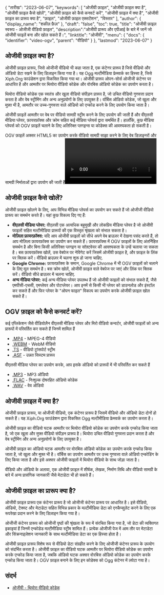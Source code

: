 {
"तारीख": "2023-06-07",
  "keywords": [
"ओजीवी फ़ाइल",
"ओजीवी फ़ाइल क्या है",
"ओजीवी फ़ाइल कैसे खोलें",
"ओजीवी फ़ाइल को कैसे कनवर्ट करें",
"ओजीवी फ़ाइल में क्या है",
"ओजीवी फ़ाइल का प्रारूप क्या है",
"फ़ाइल",
"ओजीवी फ़ाइल एक्सटेंशन",
"विस्तार"
],
  "author": {
"display_name": "शकील फ़ैज़"
},
"draft": "false",
"toc": true,
"title": "ओजीवी फ़ाइल स्वरूप - ओजीजी वीडियो फ़ाइल",
  "description":"ओजीवी प्रारूप और एपीआई के बारे में जानें जो ओजीवी फाइलें बना और खोल सकते हैं।",
"linktitle": "ओजीवी",
  "menu": {
    "docs": {
      "identifier": "video-ogv",
"parent": "वीडियो"
}
},
"lastmod": "2023-06-07"
}

## ओजीवी फ़ाइल क्या है?

ओजीवी फ़ाइल प्रारूप, जिसे ओजीजी वीडियो भी कहा जाता है, एक कंटेनर प्रारूप है जिसे वीडियो और ऑडियो डेटा रखने के लिए डिज़ाइन किया गया है। यह Ogg मल्टीमीडिया फ्रेमवर्क का हिस्सा है, जिसे Xiph.Org फाउंडेशन द्वारा विकसित किया गया था। ओजीवी प्रारूप ओपन-सोर्स ओजीजी कंटेनर पर आधारित है और आमतौर पर थियोरा वीडियो कोडेक और वोरबिस ऑडियो कोडेक का उपयोग करता है।

थियोरा वीडियो कोडेक एक स्वतंत्र और खुला वीडियो संपीड़न प्रारूप है, जो उचित वीडियो गुणवत्ता प्रदान करता है और वेब स्ट्रीमिंग और अन्य अनुप्रयोगों के लिए उपयुक्त है। वॉर्बिस ऑडियो कोडेक, जो खुला और मुफ़्त भी है, आमतौर पर उच्च-गुणवत्ता वाले ऑडियो को एन्कोड करने के लिए उपयोग किया जाता है।

ओजीवी फ़ाइलें आमतौर पर वेब पर वीडियो सामग्री स्ट्रीम करने के लिए उपयोग की जाती हैं और वीएलसी मीडिया प्लेयर, फ़ायरफ़ॉक्स और क्रोम सहित कई मीडिया प्लेयर्स द्वारा समर्थित हैं। हालाँकि, कुछ मीडिया प्लेयर्स को OGV फ़ाइलें चलाने के लिए अतिरिक्त प्लगइन्स या कोडेक्स की आवश्यकता हो सकती है।


OGV फ़ाइलें अक्सर HTML5 का उपयोग करके वीडियो सामग्री साझा करने के लिए वेब डिज़ाइनरों और सामग्री निर्माताओं द्वारा उपयोग की जाती हैं<video> `टैग. उन्हें आम तौर पर HTML स्रोत कोड में `.ogg` एक्सटेंशन के साथ संदर्भित किया जाता है, भले ही फ़ाइलों में वीडियो सामग्री हो।

## ओजीवी फ़ाइल कैसे खोलें?

ओजीवी फ़ाइल खोलने के लिए, आप विभिन्न मीडिया प्लेयर्स का उपयोग कर सकते हैं जो ओजीजी वीडियो प्रारूप का समर्थन करते हैं। यहां कुछ विकल्प दिए गए हैं:

- **वीएलसी मीडिया प्लेयर:** वीएलसी एक अत्यधिक बहुमुखी और लोकप्रिय मीडिया प्लेयर है जो ओजीवी फाइलों सहित मल्टीमीडिया प्रारूपों की एक विस्तृत श्रृंखला को संभाल सकता है।
- **मोज़िला फ़ायरफ़ॉक्स:** यदि आप ओजीवी फ़ाइलों को सीधे अपने वेब ब्राउज़र में देखना पसंद करते हैं, तो आप मोज़िला फ़ायरफ़ॉक्स का उपयोग कर सकते हैं। फ़ायरफ़ॉक्स में OGV फ़ाइलों के लिए अंतर्निहित समर्थन है और बिना किसी अतिरिक्त प्लगइन या सॉफ़्टवेयर की आवश्यकता के उन्हें चलाया जा सकता है। बस फ़ायरफ़ॉक्स खोलें, उस वेबपेज पर नेविगेट करें जिसमें ओजीवी फ़ाइल है, और फ़ाइल के लिंक पर क्लिक करें। वीडियो ब्राउज़र में चलना शुरू हो जाना चाहिए.
- **Google Chrome:** फ़ायरफ़ॉक्स के समान, Google Chrome में भी OGV फ़ाइलों को चलाने के लिए मूल समर्थन है। बस क्रोम खोलें, ओजीवी फ़ाइल वाले वेबपेज पर जाएं और लिंक पर क्लिक करें। वीडियो सीधे ब्राउज़र में चलना चाहिए.
- **अन्य मीडिया प्लेयर:** कई अन्य मीडिया प्लेयर उपलब्ध हैं जो ओजीवी फाइलों को संभाल सकते हैं, जैसे एमपीसी-एचसी, एमप्लेयर और पोटप्लेयर। आप इनमें से किसी भी प्लेयर को डाउनलोड और इंस्टॉल कर सकते हैं और फिर प्लेयर के "ओपन फाइल" विकल्प का उपयोग करके ओजीवी फ़ाइल खोल सकते हैं।

## OGV फ़ाइल को कैसे कनवर्ट करें?

कई एप्लिकेशन जैसे वीडियोलैन वीएलसी मीडिया प्लेयर और मिरो वीडियो कन्वर्टर, ओजीवी फाइलों को अन्य प्रारूपों में परिवर्तित कर सकते हैं जिनमें शामिल हैं

- [.MP4](/hi/video/mp4/) - MPEG-4 वीडियो
- [.WEBM](/hi/video/webm/) - WebM वीडियो
- [.TS](/hi/video/ts/) - वीडियो ट्रांसपोर्ट स्ट्रीम
- [.ASF](/hi/video/asf/) - उन्नत सिस्टम प्रारूप

वीएलसी मीडिया प्लेयर का उपयोग करके, आप इसके ऑडियो को प्रारूपों में भी परिवर्तित कर सकते हैं

- [.MP3](/hi/audio/mp3/) - MP3 ऑडियो
- [.FLAC](/hi/audio/flac/) - निःशुल्क दोषरहित ऑडियो कोडेक
- [.WAV](/hi/ऑडियो/wav/) - वेव ऑडियो

## ओजीवी फ़ाइल में क्या है?

ओजीवी फ़ाइल प्रारूप, या ओजीजी वीडियो, एक कंटेनर प्रारूप है जिसमें वीडियो और ऑडियो डेटा दोनों हो सकते हैं। यह Xiph.Org फाउंडेशन द्वारा विकसित Ogg मल्टीमीडिया फ्रेमवर्क का उपयोग करता है।

ओजीवी फ़ाइल का वीडियो घटक आमतौर पर थियोरा वीडियो कोडेक का उपयोग करके एन्कोड किया जाता है, जो एक खुला और मुफ्त वीडियो संपीड़न प्रारूप है। थियोरा उचित वीडियो गुणवत्ता प्रदान करता है और वेब स्ट्रीमिंग और अन्य अनुप्रयोगों के लिए उपयुक्त है।

ओजीवी फ़ाइल का ऑडियो घटक आमतौर पर वोरबिस ऑडियो कोडेक का उपयोग करके एन्कोड किया जाता है, जो खुला और मुफ़्त भी है। वॉर्बिस का उपयोग आमतौर पर उच्च गुणवत्ता वाले ऑडियो एन्कोडिंग के लिए किया जाता है और इसे अक्सर ओजीवी फाइलों में थियोरा वीडियो के साथ जोड़ा जाता है।

वीडियो और ऑडियो के अलावा, एक ओजीवी फ़ाइल में शीर्षक, लेखक, निर्माण तिथि और वीडियो सामग्री के बारे में अन्य प्रासंगिक जानकारी जैसे मेटाडेटा भी हो सकते हैं।

## ओजीवी फ़ाइल का प्रारूप क्या है?

ओजीवी फ़ाइल प्रारूप एक कंटेनर प्रारूप है जो ओजीजी कंटेनर प्रारूप पर आधारित है। इसे वीडियो, ऑडियो, टेक्स्ट और मेटाडेटा सहित विभिन्न प्रकार के मल्टीमीडिया डेटा को एनकैप्सुलेट करने के लिए एक रूपरेखा प्रदान करने के लिए डिज़ाइन किया गया है।

ओजीजी कंटेनर प्रारूप को ओजीजी पृष्ठों की श्रृंखला के रूप में संरचित किया गया है, जो डेटा की व्यक्तिगत इकाइयां हैं जिनमें एन्कोडेड मल्टीमीडिया स्ट्रीम शामिल हैं। प्रत्येक ओजीजी पेज में आम तौर पर मेटाडेटा और सिंक्रनाइज़ेशन जानकारी के साथ मल्टीमीडिया डेटा का एक हिस्सा होता है।

ओजीवी फ़ाइल प्रारूप विशेष रूप से वीडियो डेटा संग्रहीत करने के लिए ओजीजी कंटेनर प्रारूप के उपयोग को संदर्भित करता है। ओजीवी फ़ाइल का वीडियो घटक आमतौर पर थियोरा वीडियो कोडेक का उपयोग करके एन्कोड किया जाता है, जबकि ऑडियो घटक अक्सर वोरबिस ऑडियो कोडेक का उपयोग करके एन्कोड किया जाता है। OGV फ़ाइल बनाने के लिए इन कोडेक्स को Ogg कंटेनर में लपेटा गया है।

## संदर्भ
* [ओजीवी - थियोरा वीडियो कोडेक](https://en.wikipedia.org/wiki/Theora)


